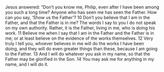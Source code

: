 
Jesus answered: “Don’t you know me, Philip, even after I have been among you such a long time? Anyone who has seen me has seen the Father. How can you say, ‘Show us the Father’? 10 Don’t you believe that I am in the Father, and that the Father is in me? The words I say to you I do not speak on my own authority. Rather, it is the Father, living in me, who is doing his work. 11 Believe me when I say that I am in the Father and the Father is in me; or at least believe on the evidence of the works themselves. 12 Very truly I tell you, whoever believes in me will do the works I have been doing, and they will do even greater things than these, because I am going to the Father. 13 And I will do whatever you ask in my name, so that the Father may be glorified in the Son. 14 You may ask me for anything in my name, and I will do it.